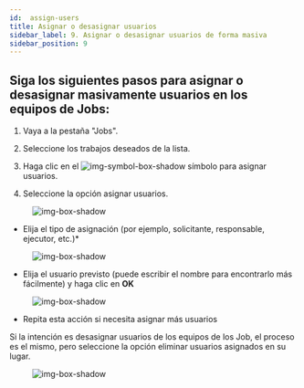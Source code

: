 ```yaml
---
id:  assign-users
title: Asignar o desasignar usuarios
sidebar_label: 9. Asignar o desasignar usuarios de forma masiva
sidebar_position: 9
---
```


## Siga los siguientes pasos para asignar o desasignar masivamente usuarios en los equipos de Jobs:

1. Vaya a la pestaña "Jobs".

2. Seleccione los trabajos deseados de la lista.

3. Haga clic en el ![img-symbol-box-shadow](/img/university/project-management/project-management-lesson9-symbol-1.png) símbolo para asignar usuarios.

4. Seleccione la opción asignar usuarios.

<figure>

![img-box-shadow](/img/university/project-management/project-management-lesson9-1.png)
<figcaption></figcaption>
</figure>

 

- Elija el tipo de asignación (por ejemplo, solicitante, responsable, ejecutor, etc.)*

<figure>

![img-box-shadow](/img/university/project-management/project-management-lesson9-2.png)
<figcaption></figcaption>
</figure>

- Elija el usuario previsto (puede escribir el nombre para encontrarlo más fácilmente) y haga clic en **OK**

<figure>

![img-box-shadow](/img/university/project-management/project-management-lesson9-3.png)
<figcaption></figcaption>
</figure>

- Repita esta acción si necesita asignar más usuarios

Si la intención es desasignar usuarios de los equipos de los Job, el proceso es el mismo, pero seleccione la opción eliminar usuarios asignados en su lugar.

<figure>

![img-box-shadow](/img/university/project-management/project-management-lesson9-4.png)
<figcaption></figcaption>
</figure>
